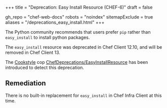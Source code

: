 +++
title = "Deprecation: Easy Install Resource (CHEF-6)"
draft = false

gh_repo = "chef-web-docs"
robots = "noindex"
sitemapExclude = true
aliases = "/deprecations_easy_install.html"
+++

The Python community recommends that users prefer `pip` rather than
`easy_install` to install python packages.

The `easy_install` resource was deprecated in Chef Client 12.10, and
will be removed in Chef Client 13.

The [Cookstyle](/workstation/cookstyle/) cop
[ChefDeprecations/EasyInstallResource](https://github.com/chef/cookstyle/blob/main/docs/cops_chefdeprecations.md#chefdeprecationseasyinstallresource)
has been introduced to detect this deprecation.

## Remediation

There is no built-in replacement for `easy_install` in Chef Infra Client
at this time.
